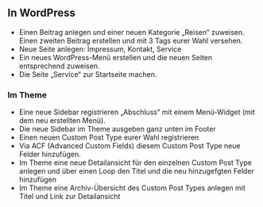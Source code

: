 ## In WordPress

- Einen Beitrag anlegen und einer neuen Kategorie „Reisen“ zuweisen. Einen zweiten Beitrag erstellen und mit 3 Tags eurer Wahl versehen.
- Neue Seite anlegen: Impressum, Kontakt, Service
- Ein neues WordPress-Menü erstellen und die neuen Seiten entsprechend zuweisen.
- Die Seite „Service“ zur Startseite machen.

### Im Theme 
- Eine neue Sidebar registrieren „Abschluss“ mit einem Menü-Widget (mit dem neu erstellten Menü).
- Die neue Sidebar im Theme ausgeben ganz unten im Footer <footer>
- Einen neuen Custom Post Type eurer Wahl registrieren
- Via ACF (Advanced Custom Fields) diesem Custom Post Type neue Felder hinzufügen.
- Im Theme eine neue Detailansicht für den einzelnen Custom Post Type anlegen und über einen Loop den Titel und die neu hinzugefgten Felder hinzufügen
- Im Theme eine Archiv-Übersicht des Custom Post Types anlegen mit Titel und Link zur Detailansicht
